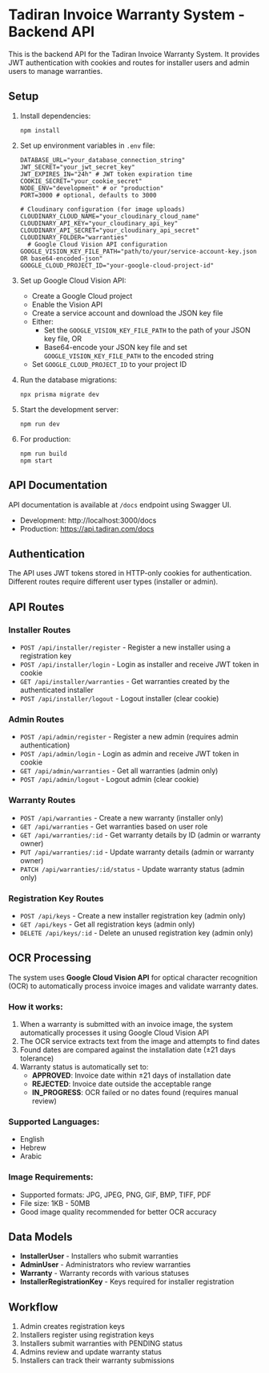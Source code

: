 # Tadiran Invoice Warranty System - Backend API

This is the backend API for the Tadiran Invoice Warranty System. It provides JWT authentication with cookies and routes for installer users and admin users to manage warranties.

## Setup

1. Install dependencies:
   ```
   npm install
   ```

2. Set up environment variables in `.env` file:
   ```
   DATABASE_URL="your_database_connection_string"
   JWT_SECRET="your_jwt_secret_key"
   JWT_EXPIRES_IN="24h" # JWT token expiration time
   COOKIE_SECRET="your_cookie_secret"
   NODE_ENV="development" # or "production"
   PORT=3000 # optional, defaults to 3000
   
   # Cloudinary configuration (for image uploads)
   CLOUDINARY_CLOUD_NAME="your_cloudinary_cloud_name"
   CLOUDINARY_API_KEY="your_cloudinary_api_key"
   CLOUDINARY_API_SECRET="your_cloudinary_api_secret"
   CLOUDINARY_FOLDER="warranties"
     # Google Cloud Vision API configuration
   GOOGLE_VISION_KEY_FILE_PATH="path/to/your/service-account-key.json OR base64-encoded-json"
   GOOGLE_CLOUD_PROJECT_ID="your-google-cloud-project-id"
   ```

3. Set up Google Cloud Vision API:
   - Create a Google Cloud project
   - Enable the Vision API
   - Create a service account and download the JSON key file
   - Either:
     - Set the `GOOGLE_VISION_KEY_FILE_PATH` to the path of your JSON key file, OR
     - Base64-encode your JSON key file and set `GOOGLE_VISION_KEY_FILE_PATH` to the encoded string
   - Set `GOOGLE_CLOUD_PROJECT_ID` to your project ID

4. Run the database migrations:
   ```
   npx prisma migrate dev
   ```

5. Start the development server:
   ```
   npm run dev
   ```

6. For production:
   ```
   npm run build
   npm start
   ```

## API Documentation

API documentation is available at `/docs` endpoint using Swagger UI.
- Development: http://localhost:3000/docs
- Production: https://api.tadiran.com/docs

## Authentication

The API uses JWT tokens stored in HTTP-only cookies for authentication. Different routes require different user types (installer or admin).

## API Routes

### Installer Routes

- `POST /api/installer/register` - Register a new installer using a registration key
- `POST /api/installer/login` - Login as installer and receive JWT token in cookie
- `GET /api/installer/warranties` - Get warranties created by the authenticated installer
- `POST /api/installer/logout` - Logout installer (clear cookie)

### Admin Routes

- `POST /api/admin/register` - Register a new admin (requires admin authentication)
- `POST /api/admin/login` - Login as admin and receive JWT token in cookie
- `GET /api/admin/warranties` - Get all warranties (admin only)
- `POST /api/admin/logout` - Logout admin (clear cookie)

### Warranty Routes

- `POST /api/warranties` - Create a new warranty (installer only)
- `GET /api/warranties` - Get warranties based on user role
- `GET /api/warranties/:id` - Get warranty details by ID (admin or warranty owner)
- `PUT /api/warranties/:id` - Update warranty details (admin or warranty owner)
- `PATCH /api/warranties/:id/status` - Update warranty status (admin only)

### Registration Key Routes

- `POST /api/keys` - Create a new installer registration key (admin only)
- `GET /api/keys` - Get all registration keys (admin only)
- `DELETE /api/keys/:id` - Delete an unused registration key (admin only)

## OCR Processing

The system uses **Google Cloud Vision API** for optical character recognition (OCR) to automatically process invoice images and validate warranty dates. 

### How it works:
1. When a warranty is submitted with an invoice image, the system automatically processes it using Google Cloud Vision API
2. The OCR service extracts text from the image and attempts to find dates
3. Found dates are compared against the installation date (±21 days tolerance)
4. Warranty status is automatically set to:
   - **APPROVED**: Invoice date within ±21 days of installation date
   - **REJECTED**: Invoice date outside the acceptable range
   - **IN_PROGRESS**: OCR failed or no dates found (requires manual review)

### Supported Languages:
- English
- Hebrew  
- Arabic

### Image Requirements:
- Supported formats: JPG, JPEG, PNG, GIF, BMP, TIFF, PDF
- File size: 1KB - 50MB
- Good image quality recommended for better OCR accuracy

## Data Models

- **InstallerUser** - Installers who submit warranties
- **AdminUser** - Administrators who review warranties
- **Warranty** - Warranty records with various statuses
- **InstallerRegistrationKey** - Keys required for installer registration

## Workflow

1. Admin creates registration keys
2. Installers register using registration keys
3. Installers submit warranties with PENDING status
4. Admins review and update warranty status
5. Installers can track their warranty submissions
